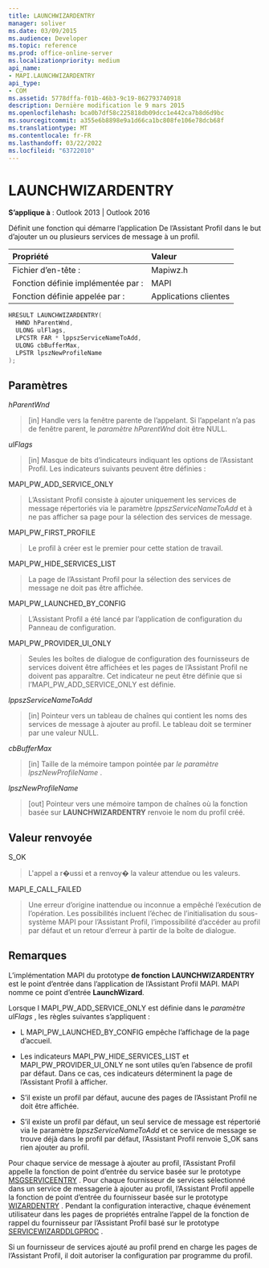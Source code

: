 ```yaml
---
title: LAUNCHWIZARDENTRY
manager: soliver
ms.date: 03/09/2015
ms.audience: Developer
ms.topic: reference
ms.prod: office-online-server
ms.localizationpriority: medium
api_name:
- MAPI.LAUNCHWIZARDENTRY
api_type:
- COM
ms.assetid: 5778dffa-f01b-46b3-9c19-862793740918
description: Dernière modification le 9 mars 2015
ms.openlocfilehash: bca0b7df58c225818db09dcc1e442ca7b8d6d9bc
ms.sourcegitcommit: a355e6b8898e9a1d66ca1bc808fe106e78dcb68f
ms.translationtype: MT
ms.contentlocale: fr-FR
ms.lasthandoff: 03/22/2022
ms.locfileid: "63722010"
---
```

# <a name="launchwizardentry"></a>LAUNCHWIZARDENTRY

  
  
**S’applique à** : Outlook 2013 | Outlook 2016 
  
Définit une fonction qui démarre l’application De l’Assistant Profil dans le but d’ajouter un ou plusieurs services de message à un profil. 
  
|Propriété |Valeur |
|:-----|:-----|
|Fichier d’en-tête :  <br/> |Mapiwz.h  <br/> |
|Fonction définie implémentée par :  <br/> |MAPI  <br/> |
|Fonction définie appelée par :  <br/> |Applications clientes  <br/> |
   
```cpp
HRESULT LAUNCHWIZARDENTRY(
  HWND hParentWnd,
  ULONG ulFlags,
  LPCSTR FAR * lppszServiceNameToAdd,
  ULONG cbBufferMax,
  LPSTR lpszNewProfileName
);
```

## <a name="parameters"></a>Paramètres

 _hParentWnd_
  
> [in] Handle vers la fenêtre parente de l’appelant. Si l’appelant n’a pas de fenêtre parent, le  _paramètre hParentWnd_ doit être NULL. 
    
 _ulFlags_
  
> [in] Masque de bits d’indicateurs indiquant les options de l’Assistant Profil. Les indicateurs suivants peuvent être définies :
    
MAPI_PW_ADD_SERVICE_ONLY 
  
> L’Assistant Profil consiste à ajouter uniquement les services de message répertoriés via le paramètre  _lppszServiceNameToAdd_ et à ne pas afficher sa page pour la sélection des services de message. 
    
MAPI_PW_FIRST_PROFILE 
  
> Le profil à créer est le premier pour cette station de travail. 
    
MAPI_PW_HIDE_SERVICES_LIST 
  
> La page de l’Assistant Profil pour la sélection des services de message ne doit pas être affichée. 
    
MAPI_PW_LAUNCHED_BY_CONFIG 
  
> L’Assistant Profil a été lancé par l’application de configuration du Panneau de configuration. 
    
MAPI_PW_PROVIDER_UI_ONLY 
  
> Seules les boîtes de dialogue de configuration des fournisseurs de services doivent être affichées et les pages de l’Assistant Profil ne doivent pas apparaître. Cet indicateur ne peut être définie que si l’MAPI_PW_ADD_SERVICE_ONLY est définie. 
    
 _lppszServiceNameToAdd_
  
> [in] Pointeur vers un tableau de chaînes qui contient les noms des services de message à ajouter au profil. Le tableau doit se terminer par une valeur NULL. 
    
 _cbBufferMax_
  
> [in] Taille de la mémoire tampon pointée par  _le paramètre lpszNewProfileName_ . 
    
 _lpszNewProfileName_
  
> [out] Pointeur vers une mémoire tampon de chaînes où la fonction basée sur **LAUNCHWIZARDENTRY** renvoie le nom du profil créé. 
    
## <a name="return-value"></a>Valeur renvoyée

S_OK 
  
> L'appel a r�ussi et a renvoy� la valeur attendue ou les valeurs. 
    
MAPI_E_CALL_FAILED 
  
> Une erreur d’origine inattendue ou inconnue a empêché l’exécution de l’opération. Les possibilités incluent l’échec de l’initialisation du sous-système MAPI pour l’Assistant Profil, l’impossibilité d’accéder au profil par défaut et un retour d’erreur à partir de la boîte de dialogue.
    
## <a name="remarks"></a>Remarques

L’implémentation MAPI du prototype **de fonction LAUNCHWIZARDENTRY** est le point d’entrée dans l’application de l’Assistant Profil MAPI. MAPI nomme ce point d’entrée **LaunchWizard**. 
  
Lorsque l MAPI_PW_ADD_SERVICE_ONLY est définie dans le _paramètre ulFlags_ , les règles suivantes s’appliquent : 
  
- L MAPI_PW_LAUNCHED_BY_CONFIG empêche l’affichage de la page d’accueil. 
    
- Les indicateurs MAPI_PW_HIDE_SERVICES_LIST et MAPI_PW_PROVIDER_UI_ONLY ne sont utiles qu’en l’absence de profil par défaut. Dans ce cas, ces indicateurs déterminent la page de l’Assistant Profil à afficher. 
    
- S’il existe un profil par défaut, aucune des pages de l’Assistant Profil ne doit être affichée. 
    
- S’il existe un profil par défaut, un seul service de message est répertorié via le paramètre  _lppszServiceNameToAdd_ et ce service de message se trouve déjà dans le profil par défaut, l’Assistant Profil renvoie S_OK sans rien ajouter au profil. 
    
Pour chaque service de message à ajouter au profil, l’Assistant Profil appelle la fonction de point d’entrée du service basée sur le prototype [MSGSERVICEENTRY](msgserviceentry.md) . Pour chaque fournisseur de services sélectionné dans un service de messagerie à ajouter au profil, l’Assistant Profil appelle la fonction de point d’entrée du fournisseur basée sur le prototype [WIZARDENTRY](wizardentry.md) . Pendant la configuration interactive, chaque événement utilisateur dans les pages de propriétés entraîne l’appel de la fonction de rappel du fournisseur par l’Assistant Profil basé sur le prototype [SERVICEWIZARDDLGPROC](servicewizarddlgproc.md) . 
  
Si un fournisseur de services ajouté au profil prend en charge les pages de l’Assistant Profil, il doit autoriser la configuration par programme du profil.
  

